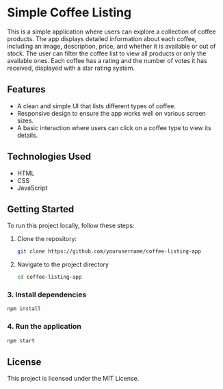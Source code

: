 # Simple Coffee Listing

This is a simple application where users can explore a collection of coffee products. The app displays detailed information about each coffee, including an image, description, price, and whether it is available or out of stock. The user can filter the coffee list to view all products or only the available ones. Each coffee has a rating and the number of votes it has received, displayed with a star rating system.

## Features

- A clean and simple UI that lists different types of coffee.
- Responsive design to ensure the app works well on various screen sizes.
- A basic interaction where users can click on a coffee type to view its details.

## Technologies Used

- HTML
- CSS
- JavaScript

## Getting Started

To run this project locally, follow these steps:

1. Clone the repository:

   ```bash
   git clone https://github.com/yourusername/coffee-listing-app
   ```
   
2. Navigate to the project directory
   ```bash
   cd coffee-listing-app
   ```

### 3. Install dependencies

```bash
npm install
```

### 4. Run the application

```bash
npm start
```

## License

This project is licensed under the MIT License.
